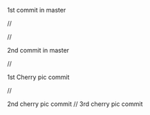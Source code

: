 1st commit in master

//

//

2nd commit in master


//

1st Cherry pic commit

//

2nd cherry pic commit
//
3rd cherry pic commit